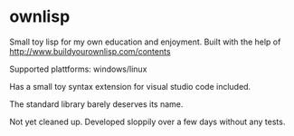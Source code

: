 # ownlisp

Small toy lisp for my own education and enjoyment.
Built with the help of http://www.buildyourownlisp.com/contents

Supported plattforms: windows/linux

Has a small toy syntax extension for visual studio code included.

The standard library barely deserves its name.

Not yet cleaned up. Developed sloppily over a few days without any tests.
